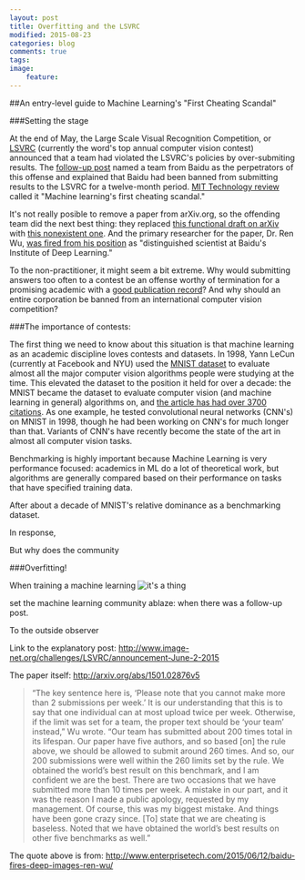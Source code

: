 ```yaml
---
layout: post
title: Overfitting and the LSVRC
modified: 2015-08-23
categories: blog
comments: true
tags: 
image:
    feature:
---
```


##An entry-level guide to Machine Learning's "First Cheating Scandal"


###Setting the stage

At the end of May, the Large Scale Visual Recognition Competition, or [LSVRC](http://www.image-net.org/challenges/LSVRC/) (currently the word's top annual computer vision contest) announced that a team had violated the LSVRC's policies by over-submiting results. The [follow-up post](http://www.image-net.org/challenges/LSVRC/announcement-June-2-2015) named a team from Baidu as the perpetrators of this offense and explained that Baidu had been banned from submitting results to the LSVRC for a twelve-month period. [MIT Technology review](http://www.technologyreview.com/view/538111/why-and-how-baidu-cheated-an-artificial-intelligence-test/) called it "Machine learning's first cheating scandal."


It's not really posible to remove a paper from arXiv.org, so the offending team did the next best thing: they replaced [this functional draft on arXiv](http://arxiv.org/abs/1501.02876v4.pdf) with [this nonexistent one](http://arxiv.org/abs/1501.02876v5). And the primary researcher for the paper, Dr. Ren Wu, [was fired from his position](http://bits.blogs.nytimes.com/2015/06/11/baidu-fires-researcher-tied-to-contest-disqualification/) as "distinguished scientist at Baidu's Institute of Deep Learning." 


To the non-practitioner, it might seem a bit extreme. Why would submitting answers too often to a contest be an offense worthy of termination for a promising academic with a [good publication record](https://scholar.google.com/citations?user=0VxDjbcAAAAJ&hl=en)? And why should an entire corporation be banned from an international computer vision competition?

###The importance of contests:

The first thing we need to know about this situation is that machine learning as an academic discipline loves contests and datasets. In 1998, Yann LeCun (currently at Facebook and NYU) used the [MNIST dataset](https://gist.github.com/nebw/5504697c118744677c2d) to evaluate almost all the major computer vision algorithms people were studying at the time. This elevated the dataset to the position it held for over a decade: the MNIST became the dataset to evaluate computer vision (and machine learning in general) algorithms on, and [the article has had over 3700 citations](https://scholar.google.com/citations?view_op=view_citation&hl=en&user=WLN3QrAAAAAJ&citation_for_view=WLN3QrAAAAAJ:u5HHmVD_uO8C). As one example, he tested convolutional neural networks (CNN's) on MNIST in 1998, though he had been working on CNN's for much longer than that. Variants of CNN's have recently become the state of the art in almost all computer vision tasks.

Benchmarking is highly important because Machine Learning is very performance focused: academics in ML do a lot of theoretical work, but algorithms are generally compared based on their performance on tasks that have specified training data.

After about a decade of MNIST's relative dominance as a benchmarking dataset.

In response, 

But why does the community 



###Overfitting!

When training a machine learning
![it's a thing](http://www.richardcorbridge.com/wp-content/uploads/2013/09/Overfitting.png)


 set the machine learning community ablaze: when there was a follow-up post.

To the outside observer

Link to the explanatory post:
http://www.image-net.org/challenges/LSVRC/announcement-June-2-2015


The paper itself:
http://arxiv.org/abs/1501.02876v5

>“The key sentence here is, ‘Please note that you cannot make more than 2 submissions per week.’ It is our understanding that this is to say that one individual can at most upload twice per week. Otherwise, if the limit was set for a team, the proper text should be ‘your team’ instead,” Wu wrote. “Our team has submitted about 200 times total in its lifespan. Our paper have five authors, and so based [on] the rule above, we should be allowed to submit around 260 times. And so, our 200 submissions were well within the 260 limits set by the rule. We obtained the world’s best result on this benchmark, and I am confident we are the best. There are two occasions that we have submitted more than 10 times per week. A mistake in our part, and it was the reason I made a public apology, requested by my management. Of course, this was my biggest mistake. And things have been gone crazy since. [To] state that we are cheating is baseless. Noted that we have obtained the world’s best results on other five benchmarks as well.”

The quote above is from:
http://www.enterprisetech.com/2015/06/12/baidu-fires-deep-images-ren-wu/
